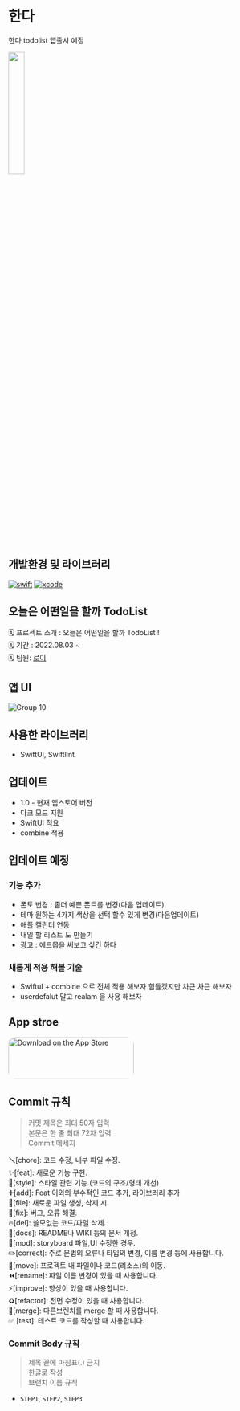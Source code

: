 # 한다
 한다 todolist 앱출시 예정</br>
 <p>
 <img src = "https://user-images.githubusercontent.com/75601594/183279233-7920b855-8a97-4bea-8df7-ce02ae7179d1.png" width="25%">
</p>

## 개발환경 및 라이브러리
[![swift](https://img.shields.io/badge/swift-5.0-orange)]()
[![xcode](https://img.shields.io/badge/Xcode-13.0-blue)]()

## 오늘은 어떤일을 할까  TodoList  
🗓 프로젝트 소개 : 오늘은 어떤일을 할까  TodoList  !</br>
🗓 기간 : 2022.08.03 ~   </br>
🗓 팀원: [로이](https://github.com/Roy-wonji) </br>

##  앱 UI

![Group 10](https://user-images.githubusercontent.com/75601594/183279424-97de001b-1972-42b4-9b57-fc6b589c9de7.png)


## 사용한 라이브러리
- SwiftUI, Swiftlint

## 업데이트 
- 1.0 - 현재 앱스토어 버전 
- 다크 모드 지원
- SwiftUI 적요
- combine 적용 

## 업데이트 예정
### 기능 추가 
- 폰토 변경 : 좀더 예쁜 폰트롤 변경(다음 업데이트)
- 테마 원하는 4가지 색상을 선택 할수 있게 변경(다음업데이트)
- 애플 캘린더 연동 
- 내일 할 리스트 도 만들기
- 광고 : 에드몹을 써보고 싶긴 하다

### 새롭게 적용 해볼 기술 
- SwiftuI + combine 으로 전체 적용 해보자 힘들겠지만  차근 차근 해보자
- userdefalut 말고  realam 을 사용 해보자 

## App stroe
<a href="https://apps.apple.com/us/app/%ED%95%9C%EB%8B%A4/id1638511157" style="display: inline-block; overflow: hidden; border-radius: 13px; width: 250px; height: 83px;"><img src="https://tools.applemediaservices.com/api/badges/download-on-the-app-store/black/en-US?size=250x83&amp" alt="Download on the App Store" style="border-radius: 13px; width: 250px; height: 83px;"></a>



## Commit 규칙
> 커밋 제목은 최대 50자 입력 </br>
본문은 한 줄 최대 72자 입력 </br>
Commit 메세지 </br>

🪛[chore]: 코드 수정, 내부 파일 수정. </br>
✨[feat]: 새로운 기능 구현. </br>
🎨[style]: 스타일 관련 기능.(코드의 구조/형태 개선) </br>
➕[add]: Feat 이외의 부수적인 코드 추가, 라이브러리 추가 </br>
🔧[file]: 새로운 파일 생성, 삭제 시 </br>
🐛[fix]: 버그, 오류 해결. </br>
🔥[del]: 쓸모없는 코드/파일 삭제. </br>
📝[docs]: README나 WIKI 등의 문서 개정. </br>
💄[mod]: storyboard 파일,UI 수정한 경우. </br>
✏️[correct]: 주로 문법의 오류나 타입의 변경, 이름 변경 등에 사용합니다. </br>
🚚[move]: 프로젝트 내 파일이나 코드(리소스)의 이동. </br>
⏪️[rename]: 파일 이름 변경이 있을 때 사용합니다. </br>
⚡️[improve]: 향상이 있을 때 사용합니다. </br>
♻️[refactor]: 전면 수정이 있을 때 사용합니다. </br>
🔀[merge]: 다른브렌치를 merge 할 때 사용합니다. </br>
✅ [test]: 테스트 코드를 작성할 때 사용합니다. </br>

### Commit Body 규칙
> 제목 끝에 마침표(.) 금지 </br>
한글로 작성 </br>
브랜치 이름 규칙

- `STEP1`, `STEP2`, `STEP3`
